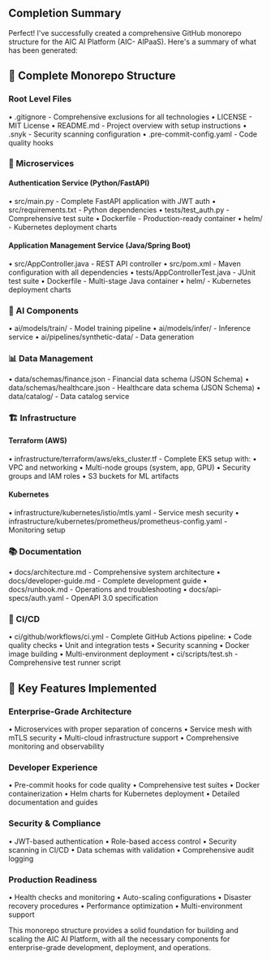 ## Completion Summary
Perfect! I've successfully created a comprehensive GitHub monorepo structure for the AIC AI Platform (AIC-
AIPaaS). Here's a summary of what has been generated:

## 📁 Complete Monorepo Structure

### **Root Level Files**
• .gitignore - Comprehensive exclusions for all technologies
• LICENSE - MIT License
• README.md - Project overview with setup instructions
• .snyk - Security scanning configuration
• .pre-commit-config.yaml - Code quality hooks

### **🔧 Microservices**
#### Authentication Service (Python/FastAPI)
• src/main.py - Complete FastAPI application with JWT auth
• src/requirements.txt - Python dependencies
• tests/test_auth.py - Comprehensive test suite
• Dockerfile - Production-ready container
• helm/ - Kubernetes deployment charts

#### Application Management Service (Java/Spring Boot)
• src/AppController.java - REST API controller
• src/pom.xml - Maven configuration with all dependencies
• tests/AppControllerTest.java - JUnit test suite
• Dockerfile - Multi-stage Java container
• helm/ - Kubernetes deployment charts

### **🤖 AI Components**
• ai/models/train/ - Model training pipeline
• ai/models/infer/ - Inference service
• ai/pipelines/synthetic-data/ - Data generation

### **📊 Data Management**
• data/schemas/finance.json - Financial data schema (JSON Schema)
• data/schemas/healthcare.json - Healthcare data schema (JSON Schema)
• data/catalog/ - Data catalog service

### **🏗️ Infrastructure**
#### Terraform (AWS)
• infrastructure/terraform/aws/eks_cluster.tf - Complete EKS setup with:
  • VPC and networking
  • Multi-node groups (system, app, GPU)
  • Security groups and IAM roles
  • S3 buckets for ML artifacts

#### Kubernetes
• infrastructure/kubernetes/istio/mtls.yaml - Service mesh security
• infrastructure/kubernetes/prometheus/prometheus-config.yaml - Monitoring setup

### **📚 Documentation**
• docs/architecture.md - Comprehensive system architecture
• docs/developer-guide.md - Complete development guide
• docs/runbook.md - Operations and troubleshooting
• docs/api-specs/auth.yaml - OpenAPI 3.0 specification

### **🚀 CI/CD**
• ci/github/workflows/ci.yml - Complete GitHub Actions pipeline:
  • Code quality checks
  • Unit and integration tests
  • Security scanning
  • Docker image building
  • Multi-environment deployment
• ci/scripts/test.sh - Comprehensive test runner script

## 🎯 Key Features Implemented

### **Enterprise-Grade Architecture**
• Microservices with proper separation of concerns
• Service mesh with mTLS security
• Multi-cloud infrastructure support
• Comprehensive monitoring and observability

### **Developer Experience**
• Pre-commit hooks for code quality
• Comprehensive test suites
• Docker containerization
• Helm charts for Kubernetes deployment
• Detailed documentation and guides

### **Security & Compliance**
• JWT-based authentication
• Role-based access control
• Security scanning in CI/CD
• Data schemas with validation
• Comprehensive audit logging

### **Production Readiness**
• Health checks and monitoring
• Auto-scaling configurations
• Disaster recovery procedures
• Performance optimization
• Multi-environment support

This monorepo structure provides a solid foundation for building and scaling the AIC AI Platform, with all the 
necessary components for enterprise-grade development, deployment, and operations.